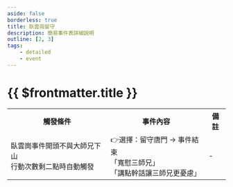 ```yaml
---
aside: false
borderless: true
title: 臥雲崗留守
description: 簡易事件表詳細說明
outline: [2, 3]
tags:
    - detailed
    - event
---
```


# {{ $frontmatter.title }}

<Table class="timeline-table">
    <tr class="timeline-header">
        <th>觸發條件</th>
        <th>事件內容</th>
        <th>備註</th>
    </tr>
	<tr>
		<td>
			臥雲崗事件開頭不與大師兄下山 <br>
			行動次數剩二點時自動觸發 <br>
		</td>
		<td>
			👉選擇：留守唐門 → 事件結束 <br>
			<span title="修養+1、處世-1、唐陞+1">「寬慰三師兄」 </span> <br>
			<span title="道德-1、修養-1、嘴力+1、唐陞-1、唐惟元+1、心相-20">「講點幹話讓三師兄更憂慮」 </span> <br>
		</td>
		<td>-</td>
	</tr>
</table>